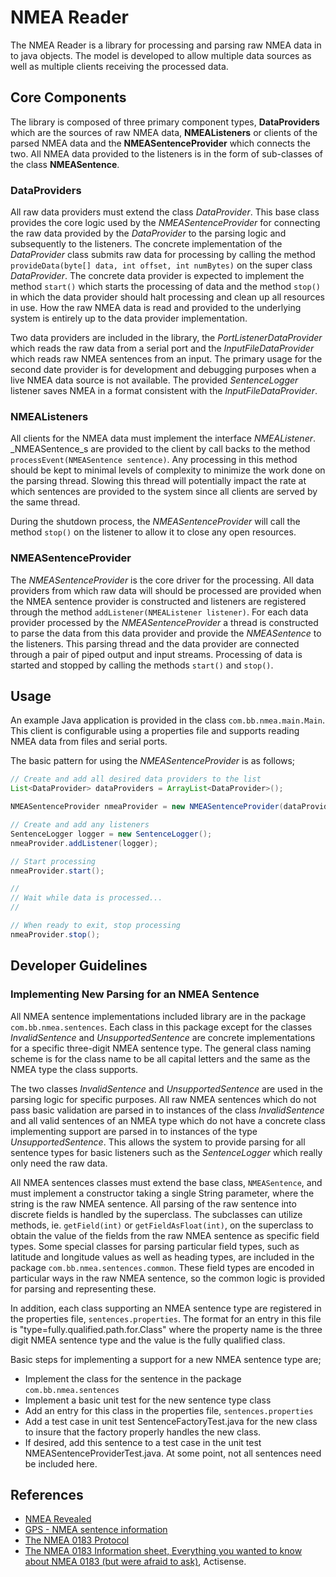 # NMEA Reader
The NMEA Reader is a library for processing and parsing raw NMEA data in to java objects.  The model is developed to allow multiple data sources as well as multiple clients receiving the processed data.

## Core Components
The library is composed of three primary component types, **DataProviders** which are the sources of raw NMEA data, **NMEAListeners** or clients of the parsed NMEA data and the **NMEASentenceProvider** which connects the two.  All NMEA data provided to the listeners is in the form of sub-classes of the class **NMEASentence**.

### DataProviders
All raw data providers must extend the class _DataProvider_.  This base class provides the core logic used by the _NMEASentenceProvider_ for connecting the raw data provided by the _DataProvider_ to the parsing logic and subsequently to the listeners.  The concrete implementation of the _DataProvider_ class submits raw data for processing by calling the method ``provideData(byte[] data, int offset, int numBytes)`` on the super class _DataProvider_.  The concrete data provider is expected to implement the method ``start()`` which starts the processing of data and the method  ``stop()`` in which the data provider should halt processing and clean up all resources in use.  How the raw NMEA data is read and provided to the underlying system is entirely up to the data provider implementation.

Two data providers are included in the library, the _PortListenerDataProvider_ which reads the raw data from a serial port and the _InputFileDataProvider_ which reads raw NMEA sentences from an input.  The primary usage for the second date provider is for development and debugging purposes when a live NMEA data source is not available.  The provided _SentenceLogger_ listener saves NMEA in a format consistent with the _InputFileDataProvider_.

### NMEAListeners
All clients for the NMEA data must implement the interface _NMEAListener_. _NMEASentence_s are provided to the client by call backs to the method ``processEvent(NMEASentence sentence)``.  Any processing in this method should be kept to minimal levels of complexity to minimize the work done on the parsing thread.  Slowing this thread will potentially impact the rate at which sentences are provided to the system since all clients are served by the same thread.

During the shutdown process, the _NMEASentenceProvider_ will call the method ``stop()`` on the listener to allow it to close any open resources.

### NMEASentenceProvider
The _NMEASentenceProvider_ is the core driver for the processing. All data providers from which raw data will should be processed are provided when the NMEA sentence provider is constructed and listeners are registered through the method ``addListener(NMEAListener listener)``. For each data provider processed by the _NMEASentenceProvider_ a thread is constructed to parse the data from this data provider and provide the _NMEASentence_ to the listeners. This parsing thread and the data provider are connected through a pair of piped output and input streams. Processing of data is started and stopped by calling the methods ``start()`` and ``stop()``.  

## Usage
An example Java application is provided in the class ``com.bb.nmea.main.Main``.  This client is configurable using a properties file and supports reading NMEA data from files and serial ports.  

The basic pattern for using the _NMEASentenceProvider_ is as follows;
```java
// Create and add all desired data providers to the list
List<DataProvider> dataProviders = ArrayList<DataProvider>();

NMEASentenceProvider nmeaProvider = new NMEASentenceProvider(dataProviders);

// Create and add any listeners
SentenceLogger logger = new SentenceLogger();
nmeaProvider.addListener(logger);

// Start processing
nmeaProvider.start();

//
// Wait while data is processed...
//

// When ready to exit, stop processing
nmeaProvider.stop();
```

## Developer Guidelines

### Implementing New Parsing for an NMEA Sentence
All NMEA sentence implementations included library are in the package ``com.bb.nmea.sentences``.  Each class in this package except for the classes _InvalidSentence_ and _UnsupportedSentence_ are concrete implementations for a specific three-digit NMEA sentence type.  The general class naming scheme is for the class name to be all capital letters and the same as the NMEA type the class supports.  

The two classes _InvalidSentence_ and _UnsupportedSentence_ are used in the parsing logic for specific purposes.  All raw NMEA sentences which do not pass basic validation are parsed in to instances of the class _InvalidSentence_ and all valid sentences of an NMEA type which do not have a concrete class implementing support are parsed in to instances of the type _UnsupportedSentence_.  This allows the system to provide parsing for all sentence types for basic listeners such as the _SentenceLogger_ which really only need the raw data.

All NMEA sentences classes must extend the base class, ``NMEASentence``, and must implement a constructor taking a single String parameter, where the string is the raw NMEA sentence. All parsing of the raw sentence into discrete fields is handled by the superclass.  The subclasses can utilize methods, ie. ``getField(int)`` or ``getFieldAsFloat(int)``, on the superclass to obtain the value of the fields from the raw NMEA sentence as specific field types. Some special classes for parsing particular field types, such as latitude and longitude values as well as heading types, are included in the package ``com.bb.nmea.sentences.common``.  These field types are encoded in particular ways in the raw NMEA sentence, so the common logic is provided for parsing and representing these.

In addition, each class supporting an NMEA sentence type are registered in the properties file, ``sentences.properties``.  The format for an entry in this file is "type=fully.qualified.path.for.Class" where the property name is the three digit NMEA sentence type and the value is the fully qualified class.

Basic steps for implementing a support for a new NMEA sentence type are;
- Implement the class for the sentence in the package ``com.bb.nmea.sentences``
- Implement a basic unit test for the new sentence type class
- Add an entry for this class in the properties file, ``sentences.properties``
- Add a test case in unit test SentenceFactoryTest.java for the new class to insure that the factory properly handles the new class.
- If desired, add this sentence to a test case in the unit test NMEASentenceProviderTest.java.  At some point, not all sentences need be included here.


## References
* [NMEA Revealed](https://gpsd.gitlab.io/gpsd/NMEA.html)
* [GPS - NMEA sentence information](http://aprs.gids.nl/nmea/)
* [The NMEA 0183 Protocol](https://www.tronico.fi/OH6NT/docs/NMEA0183.pdf)
* [The NMEA 0183 Information sheet, Everything you wanted to know about NMEA 0183 (but were afraid to ask)](https://www.actisense.com/wp-content/uploads/2017/07/NMEA-0183-Information-sheet-issue-4-1-1.pdf), Actisense.
